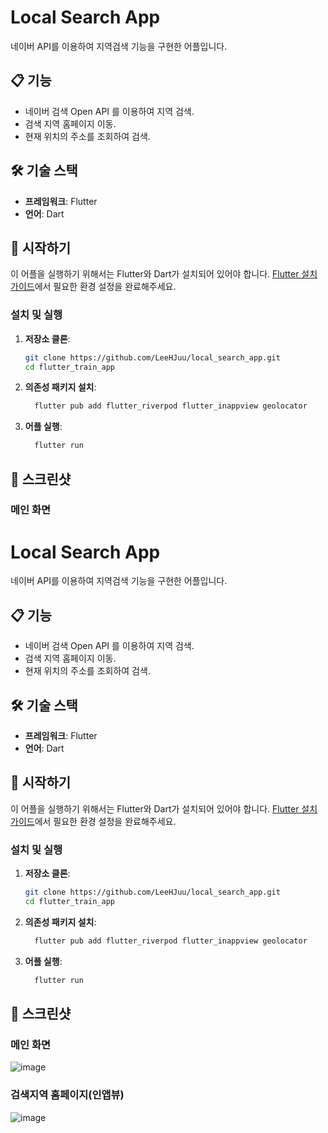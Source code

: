 # Local Search App
네이버 API를 이용하여 지역검색 기능을 구현한 어플입니다.

## 📋 기능

- 네이버 검색 Open API 를 이용하여 지역 검색.
- 검색 지역 홈페이지 이동.
- 현재 위치의 주소를 조회하여 검색.


## 🛠️ 기술 스택

- **프레임워크**: Flutter
- **언어**: Dart

## 🚀 시작하기

이 어플을 실행하기 위해서는 Flutter와 Dart가 설치되어 있어야 합니다. [Flutter 설치 가이드](https://flutter.dev/docs/get-started/install)에서 필요한 환경 설정을 완료해주세요.

### 설치 및 실행

1. **저장소 클론**:
   ```bash
   git clone https://github.com/LeeHJuu/local_search_app.git
   cd flutter_train_app
2.  **의존성 패키지 설치**:
    ```bash 
      flutter pub add flutter_riverpod flutter_inappview geolocator
3.  **어플 실행**:
    ```bash 
      flutter run
## 📸 스크린샷

### 메인 화면
# Local Search App
네이버 API를 이용하여 지역검색 기능을 구현한 어플입니다.

## 📋 기능

- 네이버 검색 Open API 를 이용하여 지역 검색.
- 검색 지역 홈페이지 이동.
- 현재 위치의 주소를 조회하여 검색.


## 🛠️ 기술 스택

- **프레임워크**: Flutter
- **언어**: Dart

## 🚀 시작하기

이 어플을 실행하기 위해서는 Flutter와 Dart가 설치되어 있어야 합니다. [Flutter 설치 가이드](https://flutter.dev/docs/get-started/install)에서 필요한 환경 설정을 완료해주세요.

### 설치 및 실행

1. **저장소 클론**:
   ```bash
   git clone https://github.com/LeeHJuu/local_search_app.git
   cd flutter_train_app
2.  **의존성 패키지 설치**:
    ```bash 
      flutter pub add flutter_riverpod flutter_inappview geolocator
3.  **어플 실행**:
    ```bash 
      flutter run
## 📸 스크린샷

### 메인 화면
![image](https://github.com/user-attachments/assets/9842d26a-45bf-45b5-a768-37ab88d66952)
### 검색지역 홈페이지(인앱뷰)
![image](https://github.com/user-attachments/assets/593ca549-5032-4d21-a2b3-1a42362452c9)

